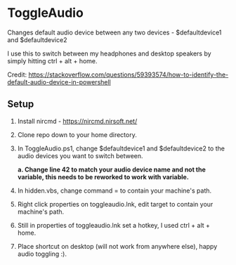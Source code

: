 # ToggleAudio

Changes default audio device between any two devices - $defaultdevice1 and $defaultdevice2

I use this to switch between my headphones and desktop speakers by simply hitting ctrl + alt + home.

Credit: https://stackoverflow.com/questions/59393574/how-to-identify-the-default-audio-device-in-powershell

## Setup

1. Install nircmd - https://nircmd.nirsoft.net/

2. Clone repo down to your home directory.

3. In ToggleAudio.ps1, change $defaultdevice1 and $defaultdevice2 to the audio devices you want to switch between. 
   
   **a. Change line 42 to match your audio device name and not the variable, this needs to be reworked to work with variable.**

4. In hidden.vbs, change command =  to contain your machine's path.

5. Right click properties on toggleaudio.lnk, edit target to contain your machine's path. 

6. Still in properties of toggleaudio.lnk set a hotkey, I used ctrl + alt + home.

7. Place shortcut on desktop (will not work from anywhere else), happy audio toggling :).
